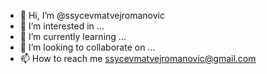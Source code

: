 - 👋 Hi, I’m @ssycevmatvejromanovic
- 👀 I’m interested in ...
- 🌱 I’m currently learning ...
- 💞️ I’m looking to collaborate on ...
- 📫 How to reach me ssycevmatvejromanovic@gmail.com

<!---
ssycevmatvejromanovic/ssycevmatvejromanovic is a ✨ special ✨ repository because its `README.md` (this file) appears on your GitHub profile.
You can click the Preview link to take a look at your changes.
--->
